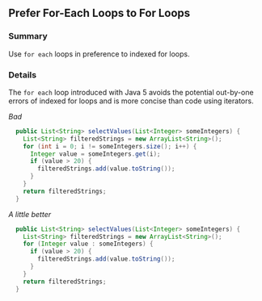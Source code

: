 ## Prefer For-Each Loops to For Loops

### Summary

Use `for each` loops in preference to indexed for loops.

### Details

The `for each` loop introduced with Java 5 avoids the potential out-by-one errors of indexed for loops and is more concise than code using iterators.

*Bad*
```java
  public List<String> selectValues(List<Integer> someIntegers) {
    List<String> filteredStrings = new ArrayList<String>();
    for (int i = 0; i != someIntegers.size(); i++) {
      Integer value = someIntegers.get(i);
      if (value > 20) {
        filteredStrings.add(value.toString());
      }
    }
    return filteredStrings;
  }
```

*A little better*
```java
  public List<String> selectValues(List<Integer> someIntegers) {
    List<String> filteredStrings = new ArrayList<String>();
    for (Integer value : someIntegers) {
      if (value > 20) {
        filteredStrings.add(value.toString());
      }
    }
    return filteredStrings;
  }
```
